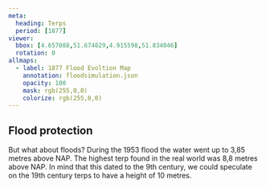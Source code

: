 ```yaml
---
meta:
  heading: Terps
  period: [1877]
viewer:
  bbox: [4.657088,51.674029,4.915598,51.834046]
  rotation: 0
allmaps:
  - label: 1877 Flood Evoltion Map
    annotation: floodsimulation.json
    opacity: 100
    mask: rgb(255,0,0)
    colorize: rgb(255,0,0)
---
```


## Flood protection

But what about floods? During the 1953 flood the water went up to 3,85 metres above NAP. The highest terp found in the real world was 8,8 metres above NAP. In mind that this dated to the 9th century, we could speculate on the 19th century terps to have a height of 10 metres.

